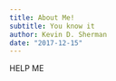 ```yaml
---
title: About Me!
subtitle: You know it
author: Kevin D. Sherman
date: "2017-12-15"
---
```


HELP ME
